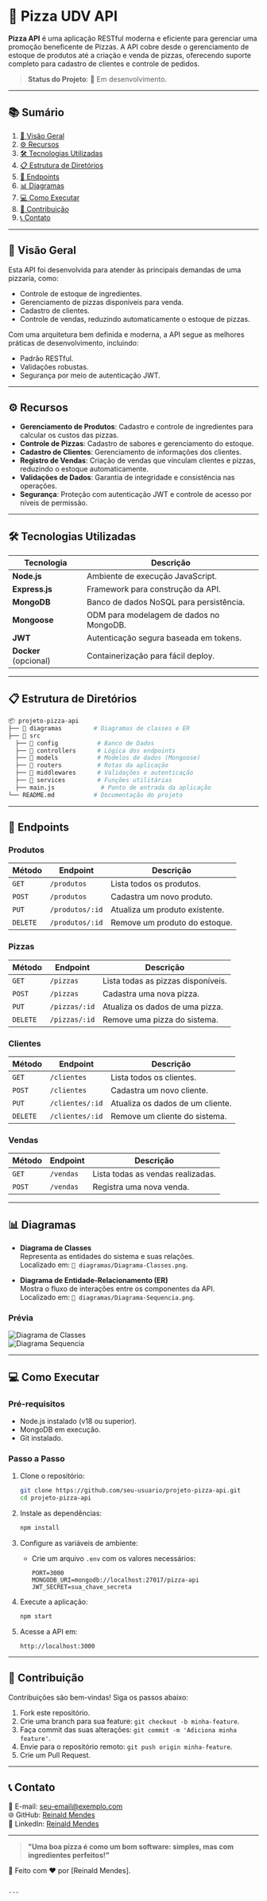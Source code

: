 
# 🍕 **Pizza UDV API**

**Pizza API** é uma aplicação RESTful moderna e eficiente para gerenciar uma promoção beneficente de Pizzas. A API cobre desde o gerenciamento de estoque de produtos até a criação e venda de pizzas, oferecendo suporte completo para cadastro de clientes e controle de pedidos.

> **Status do Projeto**: 🚀 Em desenvolvimento.

---

## 📚 **Sumário**
1. [📖 Visão Geral](#-visão-geral)
2. [⚙️ Recursos](#️-recursos)
3. [🛠️ Tecnologias Utilizadas](#-tecnologias-utilizadas)
4. [📋 Estrutura de Diretórios](#-estrutura-de-diretórios)
5. [📄 Endpoints](#-endpoints)
6. [📊 Diagramas](#-diagramas)
7. [💻 Como Executar](#-como-executar)
8. [🤝 Contribuição](#-contribuição)
9. [📞 Contato](#-contato)

---

## 📖 **Visão Geral**

Esta API foi desenvolvida para atender às principais demandas de uma pizzaria, como:
- Controle de estoque de ingredientes.
- Gerenciamento de pizzas disponíveis para venda.
- Cadastro de clientes.
- Controle de vendas, reduzindo automaticamente o estoque de pizzas.

Com uma arquitetura bem definida e moderna, a API segue as melhores práticas de desenvolvimento, incluindo:
- Padrão RESTful.
- Validações robustas.
- Segurança por meio de autenticação JWT.

---

## ⚙️ **Recursos**

- **Gerenciamento de Produtos**: Cadastro e controle de ingredientes para calcular os custos das pizzas.
- **Controle de Pizzas**: Cadastro de sabores e gerenciamento do estoque.
- **Cadastro de Clientes**: Gerenciamento de informações dos clientes.
- **Registro de Vendas**: Criação de vendas que vinculam clientes e pizzas, reduzindo o estoque automaticamente.
- **Validações de Dados**: Garantia de integridade e consistência nas operações.
- **Segurança**: Proteção com autenticação JWT e controle de acesso por níveis de permissão.

---

## 🛠️ **Tecnologias Utilizadas**

| Tecnologia           | Descrição                              |
|----------------------|----------------------------------------|
| **Node.js**          | Ambiente de execução JavaScript.       |
| **Express.js**       | Framework para construção da API.      |
| **MongoDB**          | Banco de dados NoSQL para persistência.|
| **Mongoose**         | ODM para modelagem de dados no MongoDB.|
| **JWT**              | Autenticação segura baseada em tokens. |
| **Docker** (opcional)| Containerização para fácil deploy.     |

---

## 📋 **Estrutura de Diretórios**

```bash
📦 projeto-pizza-api
├── 📁 diagramas         # Diagramas de classes e ER
├── 📁 src
  ├── 📁 config           # Banco de Dados
  ├── 📁 controllers      # Lógica dos endpoints
  ├── 📁 models           # Modelos de dados (Mongoose)
  ├── 📁 routers          # Rotas da aplicação
  ├── 📁 middlewares      # Validações e autenticação
  ├── 📁 services         # Funções utilitárias
  ├── main.js             # Ponto de entrada da aplicação
└── README.md           # Documentação do projeto
```

---

## 📄 **Endpoints**

### **Produtos**
| Método | Endpoint       | Descrição                            |
|--------|----------------|--------------------------------------|
| `GET`  | `/produtos`    | Lista todos os produtos.            |
| `POST` | `/produtos`    | Cadastra um novo produto.           |
| `PUT`  | `/produtos/:id`| Atualiza um produto existente.      |
| `DELETE`| `/produtos/:id`| Remove um produto do estoque.       |

### **Pizzas**
| Método | Endpoint      | Descrição                            |
|--------|---------------|--------------------------------------|
| `GET`  | `/pizzas`     | Lista todas as pizzas disponíveis.  |
| `POST` | `/pizzas`     | Cadastra uma nova pizza.            |
| `PUT`  | `/pizzas/:id` | Atualiza os dados de uma pizza.     |
| `DELETE`| `/pizzas/:id` | Remove uma pizza do sistema.        |

### **Clientes**
| Método | Endpoint       | Descrição                           |
|--------|----------------|-------------------------------------|
| `GET`  | `/clientes`    | Lista todos os clientes.           |
| `POST` | `/clientes`    | Cadastra um novo cliente.          |
| `PUT`  | `/clientes/:id`| Atualiza os dados de um cliente.   |
| `DELETE`| `/clientes/:id`| Remove um cliente do sistema.      |

### **Vendas**
| Método | Endpoint       | Descrição                           |
|--------|----------------|-------------------------------------|
| `GET`  | `/vendas`      | Lista todas as vendas realizadas.  |
| `POST` | `/vendas`      | Registra uma nova venda.           |

---

## 📊 **Diagramas**

- **Diagrama de Classes**  
  Representa as entidades do sistema e suas relações.  
  Localizado em: `📁 diagramas/Diagrama-Classes.png`.

- **Diagrama de Entidade-Relacionamento (ER)**  
  Mostra o fluxo de interações entre os componentes da API.    
  Localizado em: `📁 diagramas/Diagrama-Sequencia.png`.

### **Prévia**  
![Diagrama de Classes](diagramas/Diagrama-Classes.png)  
![Diagrama Sequencia](diagramas/Diagrama-Sequencia.png)

---

## 💻 **Como Executar**

### **Pré-requisitos**
- Node.js instalado (v18 ou superior).
- MongoDB em execução.
- Git instalado.

### **Passo a Passo**
1. Clone o repositório:
   ```bash
   git clone https://github.com/seu-usuario/projeto-pizza-api.git
   cd projeto-pizza-api
   ```

2. Instale as dependências:
   ```bash
   npm install
   ```

3. Configure as variáveis de ambiente:
   - Crie um arquivo `.env` com os valores necessários:
     ```
     PORT=3000
     MONGODB_URI=mongodb://localhost:27017/pizza-api
     JWT_SECRET=sua_chave_secreta
     ```

4. Execute a aplicação:
   ```bash
   npm start
   ```

5. Acesse a API em:  
   ```
   http://localhost:3000
   ```

---

## 🤝 **Contribuição**

Contribuições são bem-vindas! Siga os passos abaixo:
1. Fork este repositório.
2. Crie uma branch para sua feature: `git checkout -b minha-feature`.
3. Faça commit das suas alterações: `git commit -m 'Adiciona minha feature'`.
4. Envie para o repositório remoto: `git push origin minha-feature`.
5. Crie um Pull Request.

---

## 📞 **Contato**

📧 E-mail: seu-email@exemplo.com  
🌐 GitHub: [Reinald Mendes](https://github.com/ReinaldMendes)  
📱 LinkedIn: [Reinald Mendes](https://www.linkedin.com/in/reinald-mendes-b712b9182/)

---

> **"Uma boa pizza é como um bom software: simples, mas com ingredientes perfeitos!"**

🍕 Feito com ❤️ por [Reinald Mendes].
```

---

